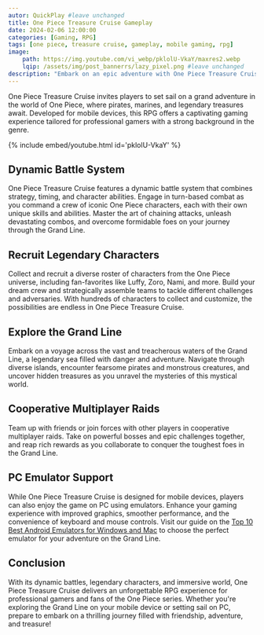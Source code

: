 ```yaml
---
autor: QuickPlay #leave unchanged
title: One Piece Treasure Cruise Gameplay
date: 2024-02-06 12:00:00
categories: [Gaming, RPG]
tags: [one piece, treasure cruise, gameplay, mobile gaming, rpg]  
image: 
    path: https://img.youtube.com/vi_webp/pklolU-VkaY/maxres2.webp 
    lqip: /assets/img/post_bannerrs/lazy_pixel.png #leave unchanged
description: "Embark on an epic adventure with One Piece Treasure Cruise, an immersive RPG experience based on the popular anime and manga series One Piece. Dive into thrilling battles, recruit iconic characters, and uncover the mysteries of the Grand Line!"
---
```


One Piece Treasure Cruise invites players to set sail on a grand adventure in the world of One Piece, where pirates, marines, and legendary treasures await. Developed for mobile devices, this RPG offers a captivating gaming experience tailored for professional gamers with a strong background in the genre.

{% include embed/youtube.html id='pklolU-VkaY' %}

## Dynamic Battle System
One Piece Treasure Cruise features a dynamic battle system that combines strategy, timing, and character abilities. Engage in turn-based combat as you command a crew of iconic One Piece characters, each with their own unique skills and abilities. Master the art of chaining attacks, unleash devastating combos, and overcome formidable foes on your journey through the Grand Line.

## Recruit Legendary Characters
Collect and recruit a diverse roster of characters from the One Piece universe, including fan-favorites like Luffy, Zoro, Nami, and more. Build your dream crew and strategically assemble teams to tackle different challenges and adversaries. With hundreds of characters to collect and customize, the possibilities are endless in One Piece Treasure Cruise.

## Explore the Grand Line
Embark on a voyage across the vast and treacherous waters of the Grand Line, a legendary sea filled with danger and adventure. Navigate through diverse islands, encounter fearsome pirates and monstrous creatures, and uncover hidden treasures as you unravel the mysteries of this mystical world.

## Cooperative Multiplayer Raids
Team up with friends or join forces with other players in cooperative multiplayer raids. Take on powerful bosses and epic challenges together, and reap rich rewards as you collaborate to conquer the toughest foes in the Grand Line.

## PC Emulator Support
While One Piece Treasure Cruise is designed for mobile devices, players can also enjoy the game on PC using emulators. Enhance your gaming experience with improved graphics, smoother performance, and the convenience of keyboard and mouse controls. Visit our guide on the [Top 10 Best Android Emulators for Windows and Mac](https://quickplaymobile.github.io/posts/Top-10-Best-Android-Emulators-for-Windows-and-Mac/) to choose the perfect emulator for your adventure on the Grand Line.

## Conclusion
With its dynamic battles, legendary characters, and immersive world, One Piece Treasure Cruise delivers an unforgettable RPG experience for professional gamers and fans of the One Piece series. Whether you're exploring the Grand Line on your mobile device or setting sail on PC, prepare to embark on a thrilling journey filled with friendship, adventure, and treasure!